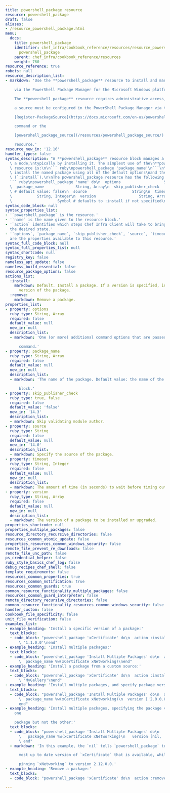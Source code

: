 ```yaml
---
title: powershell_package resource
resource: powershell_package
draft: false
aliases:
- /resource_powershell_package.html
menu:
  docs:
    title: powershell_package
    identifier: chef_infra/cookbook_reference/resources/resource_powershell_package.md
      powershell_package
    parent: chef_infra/cookbook_reference/resources
    weight: 760
resource_reference: true
robots: null
resource_description_list:
- markdown: 'Use the **powershell_package** resource to install and manage packages

    via the PowerShell Package Manager for the Microsoft Windows platform.

    The **powershell_package** resource requires administrative access, and

    a source must be configured in the PowerShell Package Manager via the

    [Register-PackageSource](https://docs.microsoft.com/en-us/powershell/module/packagemanagement/register-packagesource?view=powershell-5.1)

    command or the

    [powershell_package_source](/resources/powershell_package_source/)

    resource.'
resource_new_in: '12.16'
handler_types: false
syntax_description: "A **powershell_package** resource block manages a package on\
  \ a node,\ntypically by installing it. The simplest use of the\n**powershell_package**\
  \ resource is:\n\n``` ruby\npowershell_package 'package_name'\n```\n\nwhich will\
  \ install the named package using all of the default options\nand the default action\
  \ (`:install`).\n\nThe powershell_package resource has the following syntax:\n\n\
  ``` ruby\npowershell_package 'name' do\n  options                   String, Array\n\
  \  package_name              String, Array\n  skip_publisher_check      true, false\
  \ # default value: false\n  source                    String\n  timeout        \
  \           String, Integer\n  version                   String, Array\n  action\
  \                    Symbol # defaults to :install if not specified\nend\n```"
syntax_code_block: null
syntax_properties_list:
- '`powershell_package` is the resource.'
- '`name` is the name given to the resource block.'
- '`action` identifies which steps Chef Infra Client will take to bring the node into
  the desired state.'
- '`options`, `package_name`, `skip_publisher_check`, `source`, `timeout`, and `version`
  are the properties available to this resource.'
syntax_full_code_block: null
syntax_full_properties_list: null
syntax_shortcode: null
registry_key: false
nameless_apt_update: false
nameless_build_essential: false
resource_package_options: false
actions_list:
  :install:
    markdown: Default. Install a package. If a version is specified, install the specified
      version of the package.
  :remove:
    markdown: Remove a package.
properties_list:
- property: options
  ruby_type: String, Array
  required: false
  default_value: null
  new_in: null
  description_list:
  - markdown: 'One (or more) additional command options that are passed to the

      command.'
- property: package_name
  ruby_type: String, Array
  required: false
  default_value: null
  new_in: null
  description_list:
  - markdown: 'The name of the package. Default value: the name of the resource

      block.'
- property: skip_publisher_check
  ruby_type: true, false
  required: false
  default_value: 'false'
  new_in: '14.3'
  description_list:
  - markdown: Skip validating module author.
- property: source
  ruby_type: String
  required: false
  default_value: null
  new_in: '14.0'
  description_list:
  - markdown: Specify the source of the package.
- property: timeout
  ruby_type: String, Integer
  required: false
  default_value: null
  new_in: null
  description_list:
  - markdown: The amount of time (in seconds) to wait before timing out.
- property: version
  ruby_type: String, Array
  required: false
  default_value: null
  new_in: null
  description_list:
  - markdown: The version of a package to be installed or upgraded.
properties_shortcode: null
properties_multiple_packages: false
resource_directory_recursive_directories: false
resources_common_atomic_update: false
properties_resources_common_windows_security: false
remote_file_prevent_re_downloads: false
remote_file_unc_path: false
ps_credential_helper: false
ruby_style_basics_chef_log: false
debug_recipes_chef_shell: false
template_requirements: false
resources_common_properties: true
resources_common_notification: true
resources_common_guards: true
common_resource_functionality_multiple_packages: false
resources_common_guard_interpreter: false
remote_directory_recursive_directories: false
common_resource_functionality_resources_common_windows_security: false
handler_custom: false
cookbook_file_specificity: false
unit_file_verification: false
examples_list:
- example_heading: 'Install a specific version of a package:'
  text_blocks:
  - code_block: "powershell_package 'xCertificate' do\n  action :install\n  version\
      \ '1.1.0.0'\nend"
- example_heading: 'Install multiple packages:'
  text_blocks:
  - code_block: "powershell_package 'Install Multiple Packages' do\n  action :install\n\
      \  package_name %w(xCertificate xNetworking)\nend"
- example_heading: 'Install a package from a custom source:'
  text_blocks:
  - code_block: "powershell_package 'xCertificate' do\n  action :install\n  source\
      \ 'MyGallery'\nend"
- example_heading: 'Install multiple packages, and specify package versions:'
  text_blocks:
  - code_block: "powershell_package 'Install Multiple Packages' do\n  action :install\n\
      \  package_name %w(xCertificate xNetworking)\n  version ['2.0.0.0', '2.12.0.0']\n\
      end"
- example_heading: 'Install multiple packages, specifying the package version for
    one

    package but not the other:'
  text_blocks:
  - code_block: "powershell_package 'Install Multiple Packages' do\n   action :install\n\
      \   package_name %w(xCertificate xNetworking)\n   version [nil, '2.12.0.0']\n\
      \ end"
  - markdown: 'In this example, the `nil` tells `powershell_package` to install the

      most up to date version of `xCertificate` that is available, while

      pinning `xNetworking` to version 2.12.0.0.'
- example_heading: 'Remove a package:'
  text_blocks:
  - code_block: "powershell_package 'xCertificate' do\n  action :remove\nend"

---
```

